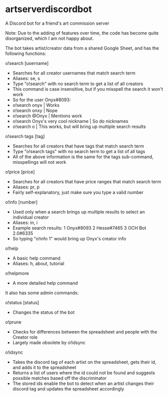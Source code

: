# artserverdiscordbot
A Discord bot for a friend's art commission server 

Note: Due to the adding of features over time, the code has become quite disorganized, which I am not happy about. 

The bot takes artist/creator data from a shared Google Sheet, and has the following functions:

o!search [username]
- Searches for all creator usernames that match search term
- Aliases: se, s
- Type "o!search" with no search term to get a list of all creators
- This command is case insensitive, but if you misspell the search it won't work
- So for the user Onyx#8093:
- o!search onyx | Works
- o!search onxy | Nope
- o!search @Onyx | Mentions work
- o!search Onyx's very cool nickname | So do nicknames
- o!search o | This works, but will bring up multiple search results

o!search tags [tag]
- Searches for all creators that have tags that match search term
- Type "o!search tags" with no search term to get a list of all tags
- All of the above information is the same for the tags sub-command, misspellings will not work

o!price [price]
- Searches for all creators that have price ranges that match search term
- Aliases: pr, p
- Fairly self-explanatory, just make sure you type a valid number

o!info [number]
- Used only when a search brings up multiple results to select an individual creator
- Aliases: in, i
- Example search results:
1 Onyx#8093
2 Hesse#7465
3 OCH Bot 2.0#6335
- So typing "o!info 1" would bring up Onyx's creator info

o!help
- A basic help command
- Aliases: h, about, tutorial

o!helpmore
- A more detailed help command

It also has some admin commands:

o!status [status]
- Changes the status of the bot

o!prune 
- Checks for differences between the spreadsheet and people with the Creator role
- Largely made obsolete by o!idsync

o!idsync
- Takes the discord tag of each artist on the spreadsheet, gets their id, and adds it to the spreadsheet
- Returns a list of users where the id could not be found and suggests possible matches based off the discriminator
- The stored ids enable the bot to detect when an artist changes their discord tag and updates the spreadsheet accordingly


